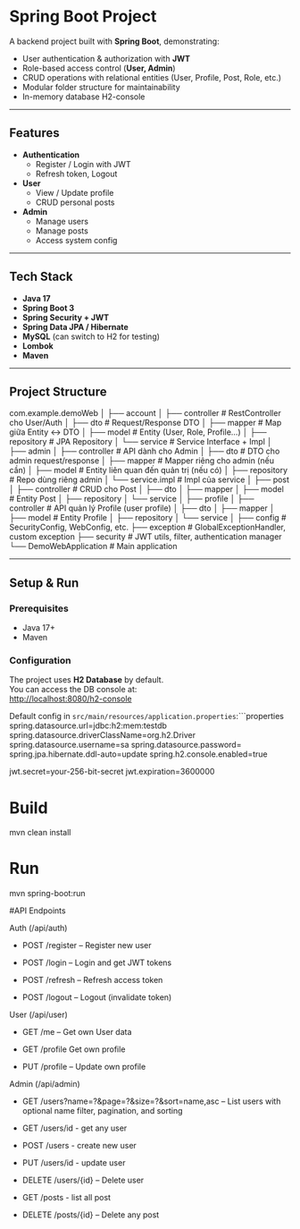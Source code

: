 # Spring Boot Project

A backend project built with **Spring Boot**, demonstrating:

- User authentication & authorization with **JWT**
- Role-based access control (**User, Admin**)
- CRUD operations with relational entities (User, Profile, Post, Role, etc.)
- Modular folder structure for maintainability
- In-memory database H2-console

---

## Features

- **Authentication**
    - Register / Login with JWT
    - Refresh token, Logout
- **User**
    - View / Update profile
    - CRUD personal posts
- **Admin**
    - Manage users
    - Manage posts
    - Access system config

---

## Tech Stack

- **Java 17**
- **Spring Boot 3**
- **Spring Security + JWT**
- **Spring Data JPA / Hibernate**
- **MySQL** (can switch to H2 for testing)
- **Lombok**
- **Maven**

---

## Project Structure

com.example.demoWeb
│
├── account
│ ├── controller # RestController cho User/Auth
│ ├── dto # Request/Response DTO
│ ├── mapper # Map giữa Entity ↔ DTO
│ ├── model # Entity (User, Role, Profile…)
│ ├── repository # JPA Repository
│ └── service # Service Interface + Impl
│
├── admin
│ ├── controller # API dành cho Admin
│ ├── dto # DTO cho admin request/response
│ ├── mapper # Mapper riêng cho admin (nếu cần)
│ ├── model # Entity liên quan đến quản trị (nếu có)
│ ├── repository # Repo dùng riêng admin
│ └── service.impl # Impl của service
│
├── post
│ ├── controller # CRUD cho Post
│ ├── dto
│ ├── mapper
│ ├── model # Entity Post
│ ├── repository
│ └── service
│
├── profile
│ ├── controller # API quản lý Profile (user profile)
│ ├── dto
│ ├── mapper
│ ├── model # Entity Profile
│ ├── repository
│ └── service
│
├── config # SecurityConfig, WebConfig, etc.
├── exception # GlobalExceptionHandler, custom exception
├── security # JWT utils, filter, authentication manager
└── DemoWebApplication # Main application


---

## Setup & Run

### Prerequisites

- Java 17+
- Maven

### Configuration

The project uses **H2 Database** by default.  
You can access the DB console at:  
[http://localhost:8080/h2-console](http://localhost:8080/h2-console)

Default config in `src/main/resources/application.properties`:```properties
spring.datasource.url=jdbc:h2:mem:testdb
spring.datasource.driverClassName=org.h2.Driver
spring.datasource.username=sa
spring.datasource.password=
spring.jpa.hibernate.ddl-auto=update
spring.h2.console.enabled=true

jwt.secret=your-256-bit-secret
jwt.expiration=3600000

# Build

mvn clean install

# Run

mvn spring-boot:run

#API Endpoints

Auth (/api/auth)

- POST /register – Register new user

- POST /login – Login and get JWT tokens

- POST /refresh – Refresh access token

- POST /logout – Logout (invalidate token)

User (/api/user)

- GET /me – Get own User data

- GET /profile Get own profile

- PUT /profile – Update own profile

Admin (/api/admin)

- GET /users?name=?&page=?&size=?&sort=name,asc – List users with optional name filter, pagination, and sorting

- GET /users/id - get any user

- POST /users - create new user

- PUT /users/id - update user

- DELETE /users/{id} – Delete user

- GET /posts - list all post

- DELETE /posts/{id} – Delete any post